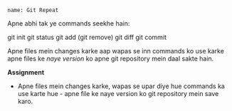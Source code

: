 ```ngMeta
name: Git Repeat
```

Apne abhi tak ye commands seekhe hain:

git init
git status
git add
(git remove)
git diff
git commit


Apne files mein changes karke aap wapas se inn commands ko use karke apne files ke *naye version* ko apne git repository mein daal sakte hain.

**Assignment**

- Apne files mein changes karke, wapas se upar diye hue commands ka use karte hue - apne file ke naye version ko git repository mein save karo.


